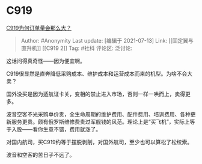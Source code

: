 # C919
[C919为何订单量会那么大？](https://www.zhihu.com/question/37103581/answer/1994503005)

> Author: #Anonymity
> Last update: [编辑于 2021-07-13]
> Link: [[固定翼与直升机]] [[C919 2]]
> Tag: #社科
> 评论区:
> 泛讨论:

这话问得真奇怪——因为便宜啊。

C919很显然是直奔降低采购成本、维护成本和运营成本而来的机型。为啥不会大卖？

国外没买是因为适航证卡关，变相的禁止进入市场，否则一样一哄而上，卖得更多。

波音空客不光采购单价贵，全生命周期的维护费用、配件费用、培训费用、各种更新服务更贵。颇有俄罗斯维修费贵过军舰钱的风范。理论上是“买飞机”，实际上等于入股——看你生意不错，费用就涨了。

对国内航司，买C919约等于摆脱剥削，对国外航司，至少也可以算松了松绞索。

波音和空客的苦日子不远了。
